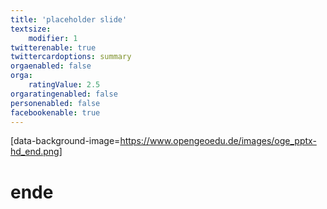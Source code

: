 ```yaml
---
title: 'placeholder slide'
textsize:
    modifier: 1
twitterenable: true
twittercardoptions: summary
orgaenabled: false
orga:
    ratingValue: 2.5
orgaratingenabled: false
personenabled: false
facebookenable: true
---
```


[data-background-image=https://www.opengeoedu.de/images/oge_pptx-hd_end.png]

# ende

